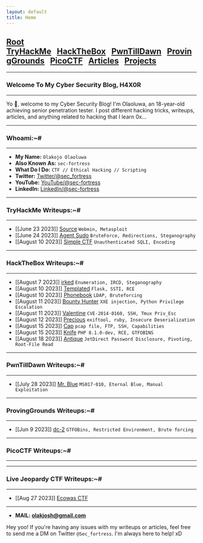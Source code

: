 ```yaml
---
layout: default
title: Home
---
```


<h2 class="mume-header" id="mainindexhtml-nbspnbsp-contactcontacthtml"><a href="./index.html">Root</a>&#xA0;&#xA0;&#xA0; <a href="/posts/thm/index.html">TryHackMe</a>&#xA0;&#xA0;&#xA0;<a href="/posts/htb/index.html">HackTheBox</a>&#xA0;&#xA0;&#xA0;<a href="/posts/ptd/index.html">PwnTillDawn</a>&#xA0;&#xA0;&#xA0;<a href="/posts/pg/index.html">ProvingGrounds</a>&#xA0;&#xA0;&#xA0;<a href="/posts/pico/index.html">PicoCTF</a>&#xA0;&#xA0;&#xA0;<a href="/posts/articles/index.html">Articles</a>&#xA0;&#xA0;&#xA0;<a href="/posts/projects/index.html">Projects</a>&#xA0;&#xA0;&#xA0;</h2>

* * *
### Welcome To My Cyber Security Blog, H4X0R
* * *

Yo 👋, welcome to my Cyber Security Blog! I'm Olaoluwa, an 18-year-old achieving senior penetration tester. I post different hacking tricks, writeups, articles, and anything related to hacking that I learn 0x...

* * *
### Whoami:~#
* * *

- **My Name:** `Olakojo Olaoluwa`
- **Also Known As:** `sec-fortress`
- **What Do I Do:** `CTF // Ethical Hacking // Scripting`
- **Twitter:** [Twitter/@sec_fortress](https://twitter.com/sec_fortress)
- **YouTube:** [YouTube/@sec-fortress](https://youtube.com/@sec-fortress)
- **LinkedIn:** [LinkedIn/@sec-fortress](https://www.linkedin.com/in/sci-sec)

* * *
### **TryHackMe Writeups:~#**
* * *
<!-- - [[Jan 21 2023]] [TakeOver](https://markuched13.github.io/posts/thm/takeover.html) `Subdomain Enumeration`
- [[Jan 28 2023]] [ReversingELF](https://markuched13.github.io/posts/thm/reversingelf.html) `Reverse Engineering`
- [[Jan 28 2023]] [0x41haz](https://markuched13.github.io/posts/thm/0x41haz.html) `Reverse Engineering`
- [[Feb 05 2023]] [EavesDropper](https://markuched13.github.io/posts/thm/eavesdrop.html) `Pspy, Path Hijack, Scripting`
- [[Feb 08 2023]] [PythonBasic](https://markuched13.github.io/posts/thm/pythonbasics.html) `Python`
- [[Feb 09 2023]] [UnbakedPie](https://markuched13.github.io/posts/thm/unbakedpie.html) `Python Deserialization, Docker, Python Library Hijack`
- [[Feb 11 2023]] [MD2PDF](https://markuched13.github.io/posts/thm/md2pdf.html) `SSRF`
- [[Feb 14 2023]] [DearQA](https://markuched13.github.io/posts/thm/dearqa.html) `Ret2Win (BOF)` -->
- [[June 23 2023]] [Source](https://sec-fortress.github.io/posts/thm/posts/source.html) `Webmin, Metasploit`
- [[June 24 2023]] [Agent Sudo](https://sec-fortress.github.io/posts/thm/posts/agentsudo.html) `BruteForce, Redirections, Steganography`
- [[August 10 2023]] [Simple CTF](https://sec-fortress.github.io/posts/thm/posts/simplectf.html) `Unauthenticated SQLI, Encoding` 

* * *
### **HackTheBox Writeups:~#**
* * *
<!-- - [[Jan 18 2023]] [ScriptKiddie](https://markuched13.github.io/posts/htb/scriptkiddie.html) `Msfvenom, Command Injection, Sudo`
- [[Jan 18 2023]] [Lame](https://markuched13.github.io/posts/htb/lame.html) `Metasploit, Command Injection`
- [[Jan 18 2023]] [Legacy](https://markuched13.github.io/posts/htb/legacy.html) `Metasploit`
- [[Jan 18 2023]] [Devel](https://markuched13.github.io/posts/htb/devel.html) `File Upload, RCE`
- [[Jan 18 2023]] [Beep](https://markuched13.github.io/posts/htb/beep.html) `LFI, Hydra`
- [[Jan 18 2023]] [Optimum](https://markuched13.github.io/posts/htb/optimum.html) `Command Injection`
- [[Jan 18 2023]] [Arctic](https://markuched13.github.io/posts/htb/arctic.html) `ColdFusion, RCE` -->
- [[August 7 2023]] [irked](https://sec-fortress.github.io/posts/htb/posts/irked.html) `Enumeration, IRCD, Steganography`
- [[August 10 2023]] [Templated](https://sec-fortress.github.io/posts/htb/posts/templated.html) `Flask, SSTI, RCE`
- [[August 10 2023]] [Phonebook](https://sec-fortress.github.io/posts/htb/posts/phonebook.html) `LDAP, Bruteforcing`
- [[August 11 2023]] [Bounty Hunter](https://sec-fortress.github.io/posts/htb/posts/bountyhunter.html) `XXE injection, Python Privilege Escalation`
- [[August 11 2023]] [Valentine](https://sec-fortress.github.io/posts/htb/posts/valentine.html) `CVE-2014-0160, SSH, Tmux Priv_Esc`
- [[August 12 2023]] [Precious](https://sec-fortress.github.io/posts/htb/posts/precious.html) `exiftool, ruby, Insecure Deserialization`
- [[August 15 2023]] [Cap](https://sec-fortress.github.io/posts/htb/posts/cap.html) `pcap file, FTP, SSH, Capabilities`
- [[August 15 2023]] [Knife](https://sec-fortress.github.io/posts/htb/posts/knife.html) `PHP 8.1.0-dev, RCE, GTFOBINS`
- [[August 18 2023]] [Antique](https://sec-fortress.github.io/posts/htb/posts/antique.html) `JetDirect Password Disclosure, Pivoting, Root-File Read`

* * *
### **PwnTillDawn Writeups:~#**
* * *
<!-- - [[Feb 12 2023]] [PwnDrive Academy](https://markuched13.github.io/posts/ptd/pwndriveacademy.html) `Weak Authentication, File Upload`
- [[Feb 12 2023]] [DOOMOPS](https://markuched13.github.io/posts/ptd/doomops.html) `[Not Authorized]`
- [[Feb 12 2023]] [ElMariachi-PC](https://markuched13.github.io/posts/ptd/elmariachipc.html) `ThinVNC`
- [[Feb 12 2023]] [Django](https://markuched13.github.io/posts/ptd/django.html) `FTP, PhpMyAdmin`
- [[Feb 12 2023]] [HollyWood](https://markuched13.github.io/posts/ptd/hollywood.html) `ActiveMQ`
- [[Feb 12 2023]] [MrBlue](https://markuched13.github.io/posts/ptd/mrblue.html) `Eternal Blue (MS17-010)`
- [[Feb 12 2023]] [IAmGroot](https://markuched13.github.io/posts/ptd/groot.html) `[Not Authorized]` -->
- [[July 28 2023]] [Mr. Blue](https://sec-fortress.github.io/posts/ptd/posts/Mr.Blue.html) `MS017-010, Eternal Blue, Manual Exploitation`

* * *
### **ProvingGrounds Writeups:~#**
* * *
- [[Jun 9 2023]] [dc-2](https://sec-fortress.github.io/posts/pg/posts/dc2.html) `GTFOBins, Restricted Environment, Brute forcing`

* * *
### **PicoCTF Writeups:~#**
* * *
<!-- - [[Feb 16 2023]] [Doorknob](https://markuched13.github.io/posts/echoctf/doorknob.html) `NSE Command Injection, Buffer Overflow, Scripting` -->

* * *
### **Live Jeopardy CTF Writeups:~#**
* * *
<!-- - [[Feb 16 2023]] [Doorknob](https://markuched13.github.io/posts/echoctf/doorknob.html) `NSE Command Injection, Buffer Overflow, Scripting` -->
- [[Aug 27 2023]] [Ecowas CTF](https://sec-fortress.github.io/posts/articles/posts/ecowasctf.html)

* * *

- **MAIL: olakjosh@gmail.com**

Hey yoo! If you're having any issues with my writeups or articles, feel free to send me a DM on Twitter `@Sec_fortress`. I'm always here to help! xD
